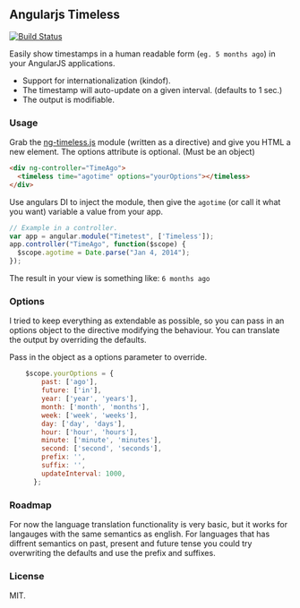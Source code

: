 ## Angularjs Timeless

[![Build Status](https://travis-ci.org/stormpat/Timeless.svg?branch=master)](https://travis-ci.org/stormpat/Timeless)

Easily show timestamps in a human readable form (```eg. 5 months ago```) in your AngularJS applications.

- Support for internationalization (kindof).
- The timestamp will auto-update on a given interval. (defaults to 1 sec.)
- The output is modifiable.

### Usage

Grab the [ng-timeless.js](https://github.com/stormpat/Timeless/blob/master/src/ng-timeless.js) module (written as a directive) and give you HTML a new element.
The options attribute is optional. (Must be an object)

```html
<div ng-controller="TimeAgo">
  <timeless time="agotime" options="yourOptions"></timeless>
</div>
```

Use angulars DI to inject the module, then give the ```agotime``` (or call it what you want) variable a value from your app.

```js
// Example in a controller.
var app = angular.module("Timetest", ['Timeless']);
app.controller("TimeAgo", function($scope) {
  $scope.agotime = Date.parse("Jan 4, 2014");
});
```

The result in your view is something like: ```6 months ago```

### Options

I tried to keep everything as extendable as possible, so you can pass in an options object to
the directive modifying the behaviour. You can translate the output by overriding the defaults.

Pass in the object as a options parameter to override.

```js
    $scope.yourOptions = {
        past: ['ago'],
        future: ['in'],
        year: ['year', 'years'],
        month: ['month', 'months'],
        week: ['week', 'weeks'],
        day: ['day', 'days'],
        hour: ['hour', 'hours'],
        minute: ['minute', 'minutes'],
        second: ['second', 'seconds'],
        prefix: '',
        suffix: '',
        updateInterval: 1000,
      };
```

### Roadmap

For now the language translation functionality is very basic, but it works for langauges with the same
semantics as english. For languages that has diffrent semantics on past, present and future tense
you could try overwriting the defaults and use the prefix and suffixes.


### License

MIT.


